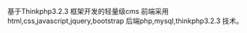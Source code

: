 基于Thinkphp3.2.3 框架开发的轻量级cms  前端采用html,css,javascript,jquery,bootstrap     后端php,mysql,thinkphp3.2.3  技术。
